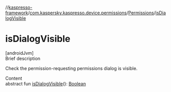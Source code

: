 //[kaspresso-framework](../../index.md)/[com.kaspersky.kaspresso.device.permissions](../index.md)/[Permissions](index.md)/[isDialogVisible](is-dialog-visible.md)



# isDialogVisible  
[androidJvm]  
Brief description  


Check the permission-requesting permissions dialog is visible.

  
Content  
abstract fun [isDialogVisible](is-dialog-visible.md)(): [Boolean](https://kotlinlang.org/api/latest/jvm/stdlib/kotlin/-boolean/index.html)  




